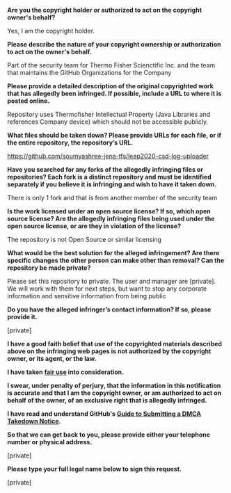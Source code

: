 **Are you the copyright holder or authorized to act on the copyright owner's behalf?**

Yes, I am the copyright holder.

**Please describe the nature of your copyright ownership or authorization to act on the owner's behalf.**

Part of the security team for Thermo Fisher Scienctific Inc. and the team that maintains the GitHub Organizations for the Company

**Please provide a detailed description of the original copyrighted work that has allegedly been infringed. If possible, include a URL to where it is posted online.**

Repository uses Thermofisher Intellectual Property (Java Libraries and references Company device) which should not be accessible publicly.

**What files should be taken down? Please provide URLs for each file, or if the entire repository, the repository’s URL.**

https://github.com/soumyashree-jena-tfs/leap2020-csd-log-uploader

**Have you searched for any forks of the allegedly infringing files or repositories? Each fork is a distinct repository and must be identified separately if you believe it is infringing and wish to have it taken down.**

There is only 1 fork and that is from another member of the security team

**Is the work licensed under an open source license? If so, which open source license? Are the allegedly infringing files being used under the open source license, or are they in violation of the license?**

The repository is not Open Source or similar licensing

**What would be the best solution for the alleged infringement? Are there specific changes the other person can make other than removal? Can the repository be made private?**

Please set this repository to private. The user and manager are [private]. We will work with them for next steps, but want to stop any corporate information and sensitive information from being public

**Do you have the alleged infringer’s contact information? If so, please provide it.**

[private]

**I have a good faith belief that use of the copyrighted materials described above on the infringing web pages is not authorized by the copyright owner, or its agent, or the law.**

**I have taken <a href="https://www.lumendatabase.org/topics/22">fair use</a> into consideration.**

**I swear, under penalty of perjury, that the information in this notification is accurate and that I am the copyright owner, or am authorized to act on behalf of the owner, of an exclusive right that is allegedly infringed.**

**I have read and understand GitHub's <a href="https://docs.github.com/articles/guide-to-submitting-a-dmca-takedown-notice/">Guide to Submitting a DMCA Takedown Notice</a>.**

**So that we can get back to you, please provide either your telephone number or physical address.**

[private]

**Please type your full legal name below to sign this request.**

[private]
